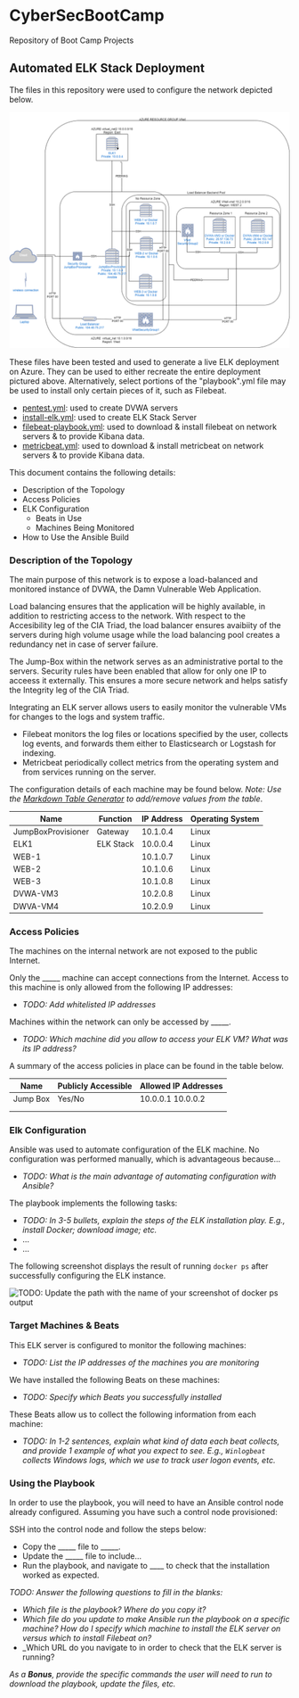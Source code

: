 # CyberSecBootCamp
Repository of Boot Camp Projects

## Automated ELK Stack Deployment

The files in this repository were used to configure the network depicted below.

![](https://github.com/Scott-Rasmussen/CyberSecBootCamp/blob/main/diagrams/AZURE_Cloud_Updated.png)

These files have been tested and used to generate a live ELK deployment on Azure. They can be used to either recreate the entire deployment pictured above. Alternatively, select portions of the "playbook".yml file may be used to install only certain pieces of it, such as Filebeat.

* [pentest.yml](ansible/pentest.yml): used to create DVWA servers
* [install-elk.yml](ansible/install-elk.yml): used to create ELK Stack Server
* [filebeat-playbook.yml](ansible/filebeat-playbook.yml): used to download & install filebeat on network servers & to provide Kibana data.
* [metricbeat.yml](ansible/metricbeat.yml): used to download & install metricbeat on network servers & to provide Kibana data.

This document contains the following details:
- Description of the Topology
- Access Policies
- ELK Configuration
  - Beats in Use
  - Machines Being Monitored
- How to Use the Ansible Build


### Description of the Topology

The main purpose of this network is to expose a load-balanced and monitored instance of DVWA, the Damn Vulnerable Web Application.

Load balancing ensures that the application will be highly available, in addition to restricting access to the network.
With respect to the Accesibility leg of the CIA Triad, the load balancer ensures avaibiity of the servers during high volume usage
while the load balancing pool creates a redundancy net in case of server failure.  

The Jump-Box within the network serves as an administrative portal to the servers.  Security rules have been enabled that allow for
only one IP to acceess it externally.  This ensures a more secure network and helps satisfy the Integrity leg of the CIA Triad.  

Integrating an ELK server allows users to easily monitor the vulnerable VMs for changes to the logs and system traffic.
- Filebeat monitors the log files or locations specified by the user, collects log events, and forwards them either to Elasticsearch 
  or Logstash for indexing.
- Metricbeat periodically collect metrics from the operating system and from services running on the server.

The configuration details of each machine may be found below.
_Note: Use the [Markdown Table Generator](http://www.tablesgenerator.com/markdown_tables) to add/remove values from the table_.

| Name                | Function | IP Address | Operating System |
|---------------------|----------|------------|------------------|
| JumpBoxProvisioner  | Gateway  | 10.1.0.4   | Linux            |
| ELK1                | ELK Stack| 10.0.0.4   | Linux            |
| WEB-1               |          | 10.1.0.7   | Linux            |
| WEB-2               |          | 10.1.0.6   | Linux            |
| WEB-3               |          | 10.1.0.8   | Linux            |         
| DVWA-VM3            |          | 10.2.0.8   | Linux            |
| DWVA-VM4            |          | 10.2.0.9   | Linux            |


### Access Policies

The machines on the internal network are not exposed to the public Internet. 

Only the _____ machine can accept connections from the Internet. Access to this machine is only allowed from the following IP addresses:
- _TODO: Add whitelisted IP addresses_

Machines within the network can only be accessed by _____.
- _TODO: Which machine did you allow to access your ELK VM? What was its IP address?_

A summary of the access policies in place can be found in the table below.

| Name     | Publicly Accessible | Allowed IP Addresses |
|----------|---------------------|----------------------|
| Jump Box | Yes/No              | 10.0.0.1 10.0.0.2    |
|          |                     |                      |
|          |                     |                      |

### Elk Configuration

Ansible was used to automate configuration of the ELK machine. No configuration was performed manually, which is advantageous because...
- _TODO: What is the main advantage of automating configuration with Ansible?_

The playbook implements the following tasks:
- _TODO: In 3-5 bullets, explain the steps of the ELK installation play. E.g., install Docker; download image; etc._
- ...
- ...

The following screenshot displays the result of running `docker ps` after successfully configuring the ELK instance.

![TODO: Update the path with the name of your screenshot of docker ps output](Images/docker_ps_output.png)

### Target Machines & Beats
This ELK server is configured to monitor the following machines:
- _TODO: List the IP addresses of the machines you are monitoring_

We have installed the following Beats on these machines:
- _TODO: Specify which Beats you successfully installed_

These Beats allow us to collect the following information from each machine:
- _TODO: In 1-2 sentences, explain what kind of data each beat collects, and provide 1 example of what you expect to see. E.g., `Winlogbeat` collects Windows logs, which we use to track user logon events, etc._

### Using the Playbook
In order to use the playbook, you will need to have an Ansible control node already configured. Assuming you have such a control node provisioned: 

SSH into the control node and follow the steps below:
- Copy the _____ file to _____.
- Update the _____ file to include...
- Run the playbook, and navigate to ____ to check that the installation worked as expected.

_TODO: Answer the following questions to fill in the blanks:_
- _Which file is the playbook? Where do you copy it?_
- _Which file do you update to make Ansible run the playbook on a specific machine? How do I specify which machine to install the ELK server on versus which to install Filebeat on?_
- _Which URL do you navigate to in order to check that the ELK server is running?

_As a **Bonus**, provide the specific commands the user will need to run to download the playbook, update the files, etc._
